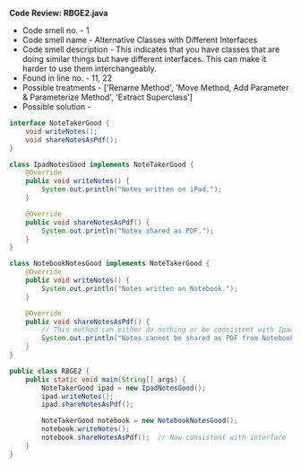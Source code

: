 **Code Review: RBGE2.java**
- Code smell no. - 1
- Code smell name - Alternative Classes with Different Interfaces
- Code smell description - This indicates that you have classes that are doing similar things but have different interfaces. This can make it harder to use them interchangeably.
- Found in line no. - 11, 22
- Possible treatments - ['Rename Method', 'Move Method, Add Parameter & Parameterize Method', 'Extract Superclass']
- Possible solution - 
```java
interface NoteTakerGood {
    void writeNotes();
    void shareNotesAsPdf();
}

class IpadNotesGood implements NoteTakerGood {
    @Override
    public void writeNotes() {
        System.out.println("Notes written on iPad.");
    }

    @Override
    public void shareNotesAsPdf() {
        System.out.println("Notes shared as PDF.");
    }
}

class NotebookNotesGood implements NoteTakerGood {
    @Override
    public void writeNotes() {
        System.out.println("Notes written on Notebook.");
    }

    @Override
    public void shareNotesAsPdf() {
        // This method can either do nothing or be consistent with IpadNotesGood
        System.out.println("Notes cannot be shared as PDF from Notebook.");
    }
}

public class RBGE2 {
    public static void main(String[] args) {
        NoteTakerGood ipad = new IpadNotesGood();
        ipad.writeNotes();
        ipad.shareNotesAsPdf();

        NoteTakerGood notebook = new NotebookNotesGood();
        notebook.writeNotes();
        notebook.shareNotesAsPdf();  // Now consistent with interface
    }
}
```
